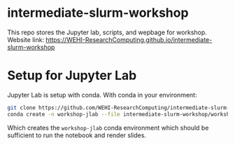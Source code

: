 # intermediate-slurm-workshop
This repo stores the Jupyter lab, scripts, and wepbage for workshop.
Website link: https://WEHI-ResearchComputing.github.io/intermediate-slurm-workshop

# Setup for Jupyter Lab
Jupyter Lab is setup with conda. With conda in your environment:
```bash
git clone https://github.com/WEHI-ResearchComputing/intermediate-slurm-workshop.git
conda create -n workshop-jlab --file intermediate-slurm-workshop/workshop-jlab-spec-file.txt
```
Which creates the `workshop-jlab` conda environment which should be sufficient to run the notebook and render slides.

